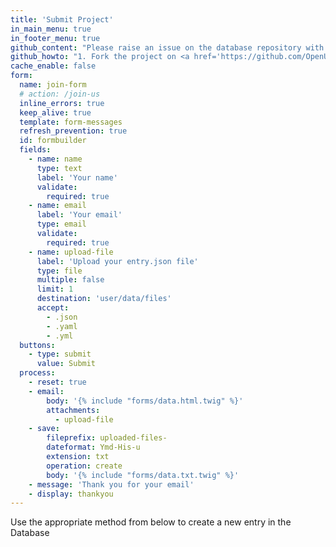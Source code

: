 ```yaml
---
title: 'Submit Project'
in_main_menu: true
in_footer_menu: true
github_content: "Please raise an issue on the database repository with your comments or inclusions and we will check and update the files.\r\nTechnical users can follow the steps below to submit."
github_howto: "1. Fork the project on <a href='https://github.com/OpenUK/publiccode.directory' target='_blank' rel='noopener'>Github</a>\r\n2. Create a database metadata entry file - we call these entry.json, you may choose your own name\r\n3. Add your entry json file to our repo (via PR), to your own repository or anywhere that can be accessed via the internet\r\n4. Add a link to the **database.index.json** file pointing to your entry\r\n5. Make a pull request with the updated **database.index.json** file\r\n\r\nWhen accepted, you should see your entry in the directory"
cache_enable: false
form:
  name: join-form
  # action: /join-us
  inline_errors: true
  keep_alive: true
  template: form-messages
  refresh_prevention: true
  id: formbuilder
  fields:
    - name: name
      type: text
      label: 'Your name'
      validate:
        required: true
    - name: email
      label: 'Your email'
      type: email
      validate:
        required: true
    - name: upload-file
      label: 'Upload your entry.json file'
      type: file
      multiple: false
      limit: 1
      destination: 'user/data/files'
      accept:
        - .json
        - .yaml
        - .yml
  buttons:
    - type: submit
      value: Submit
  process:
    - reset: true
    - email:
        body: '{% include "forms/data.html.twig" %}'
        attachments:
          - upload-file
    - save:
        fileprefix: uploaded-files-
        dateformat: Ymd-His-u
        extension: txt
        operation: create
        body: '{% include "forms/data.txt.twig" %}'
    - message: 'Thank you for your email'
    - display: thankyou
---
```


Use the appropriate method from below to create a new entry in the Database
